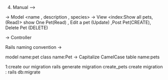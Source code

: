 4. Manual -->

-> Model <Pet>  <name , description , species>
-> View <index:Show all pets,(Read)> show One Pet(Read) , Edit a pet (Update) ,Post Pet(CREATE),  Delete Pet  (DELETE)

-> Controller <function to handle each view>



Rails naming convention -> 

model name:pet
class name:Pet -> Capitalize CamelCase
table name:pets

1:create our migration
rails generate migration create_pets 
create migration : rails db:migrate